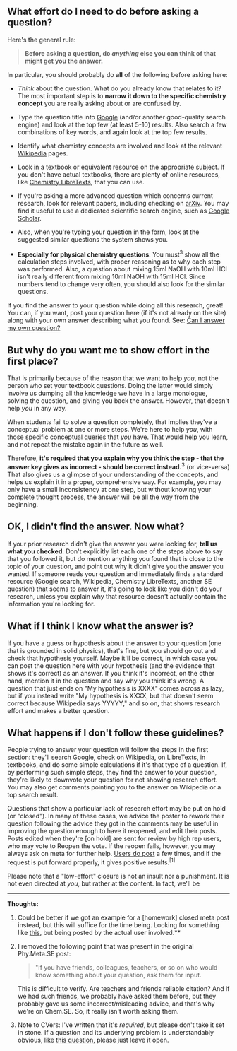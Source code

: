 ## What effort do I need to do before asking a question?

Here's the general rule:  

> **Before asking a question, do _anything_ else you can think of that might get you the answer.**  
  
In particular, you should probably do **all** of the following before asking here:  
  
- _Think_ about the question. What do you already know that relates to it? The most important step is to **narrow it down to the specific chemistry concept** you are really asking about or are confused by.  
- Type the question title into [Google](http://www.google.com) (and/or another good-quality search engine) and look at the top few (at least 5-10) results.   Also search a few combinations of key words, and again look at the top few results.  
- Identify what chemistry concepts are involved and look at the relevant [Wikipedia](http://en.wikipedia.org) pages.  
- Look in a textbook or equivalent resource on the appropriate subject. If you don't have actual textbooks, there are plenty of online resources, like [Chemistry LibreTexts](https://chem.libretexts.org/), that you can use.  
- If you're asking a more advanced question which concerns current research, look for relevant papers, including checking on [arXiv](http://arxiv.org). You may find it useful to use a dedicated scientific search engine, such as [Google Scholar](http://scholar.google.com).  
- Also, when you're typing your question in the form, look at the suggested similar questions the system shows you.  

- **Especially for physical chemistry questions**: You must<sup>3</sup> show all the calculation steps involved, with proper reasoning as to why each step was performed. Also, a question about mixing 15ml NaOH with 10ml HCl isn't really different from mixing 10ml NaOH with 15ml HCl. Since numbers tend to change very often, you should also look for the similar questions. 
  
If you find the answer to your question while doing all this research, great! You can, if you want, post your question here (if it's not already on the site) along with your own answer describing what you found. See: [Can I answer my own question?](https://chemistry.stackexchange.com/help/self-answer)  

## But why do you want me to show effort in the first place?
That is primarily because of the reason that we want to help _you_, not the person who set your textbook questions. Doing the latter would simply involve us dumping all the knowledge we have in a large monologue, solving the question, and giving you back the answer. However, that doesn't help _you_ in any way. 

When students fail to solve a question completely, that implies they've a conceptual problem at one or more steps. We're here to help _you_, with those specific conceptual queries that _you_ have. That would help you learn, and not repeat the mistake again in the future as well.

Therefore, **it's required that you explain why you think the step - that the answer key gives as incorrect - should be correct instead.**<sup>3</sup> (or vice-versa) That also gives us a glimpse of your understanding of the concepts, and helps us explain it in a proper, comprehensive way. For example, you may only have a small inconsistency at one step, but without knowing your complete thought process, the answer will be all the way from the beginning.


## OK, I didn't find the answer. Now what?  
  
If your prior research didn't give the answer you were looking for, **tell us what you checked**. Don't explicitly list each one of the steps above to say that you followed it, but do mention anything you found that is close to the topic of your question, and point out why it didn't give you the answer you wanted. If someone reads your question and immediately finds a standard resource (Google search, Wikipedia, Chemistry LibreTexts, another SE question) that seems to answer it, it's going to look like you didn't do your research, unless you explain why that resource doesn't actually contain the information you're looking for.  
  
## What if I think I know what the answer is?  
  
If you have a guess or hypothesis about the answer to your question (one that is grounded in solid physics), that's fine, but you should go out and check that hypothesis yourself. Maybe it'll be correct, in which case you can post the question here with your hypothesis (and the evidence that shows it's correct) as an answer. If you think it's incorrect, on the other hand, mention it in the question and say why you think it's wrong. A question that just ends on "My hypothesis is XXXX" comes across as lazy, but if you instead write "My hypothesis is XXXX, but that doesn't seem correct because Wikipedia says YYYYY," and so on, that shows research effort and makes a better question.  

## What happens if I don't follow these guidelines?  
  
People trying to answer your question will follow the steps in the first section: they'll search Google, check on Wikipedia, on LibreTexts, in textbooks, and do some simple calculations if it's that type of a question. If, by performing such simple steps, they find the answer to your question, they're likely to downvote your question for not showing research effort. You may also get comments pointing you to the answer on Wikipedia or a top search result.  
  
Questions that show a particular lack of research effort may be put on hold (or "closed"). In many of these cases, we advice the poster to rework their question following the advice they got in the comments may be useful in improving the question enough to have it reopened, and edit their posts. Posts edited when they're [on hold] are sent for review by high rep users, who may vote to Reopen the vote. If the reopen fails, however, you may always ask on meta for further help. [Users do post](https://chemistry.meta.stackexchange.com/q/4193/5026) a few times, and if the request is put forward properly, it gives positive results.<sup>[1]</sup>  
  
Please note that a "low-effort" closure is not an insult nor a punishment. It is not even directed at _you_, but rather at the content. In fact, we'll be 
 
----  

**Thoughts:**

1. Could be better if we got an example for a [homework] closed meta post instead, but this will suffice for the time being. Looking for something like [this](https://chemistry.meta.stackexchange.com/questions/3317/why-is-this-homework-question-still-closed?rq=1), but being posted by the actual user involved.**
2. I removed the following point that was present in the original Phy.Meta.SE post:

   > "If you have friends, colleagues, teachers, or so on who would know something about your question, ask them for input.
  
   This is difficult to verify. Are teachers and friends reliable citation? And if we had such friends, we probably have asked them before, but they probably gave us some incorrect/misleading advice, and that's why we're on Chem.SE. So, it really isn't worth asking them.
3. Note to CVers: I've written that it's _required_, but please don't take it set in stone. If a question and its underlying problem is understandably obvious, like [this question](https://chemistry.stackexchange.com/questions/39315/dipole-moments-of-pyrrole-and-furan), please just leave it open.

